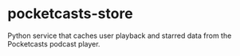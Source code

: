 # pocketcasts-store
Python service that caches user playback and starred data from the Pocketcasts podcast player.
